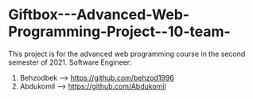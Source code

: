 # Giftbox---Advanced-Web-Programming-Project--10-team-

This project is for the advanced web programming course in the second semester of 2021.
Software Engineer:
1. Behzodbek --> https://github.com/behzod1996
2. Abdukomil --> https://github.com/Abdukomil
